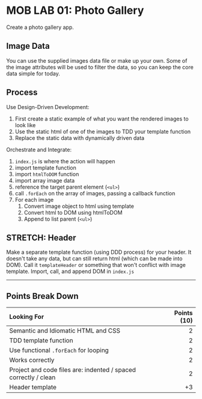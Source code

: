 MOB LAB 01: Photo Gallery
===

Create a photo gallery app. 

## Image Data

You can use the supplied images data file or make up your own. Some of the
image attributes will be used to filter the data, so you can keep the core data simple for today.

## Process

Use Design-Driven Development:

1. First create a static example of what you want the rendered images to look like
1. Use the static html of one of the images to TDD your template function
1. Replace the static data with dynamically driven data

Orchestrate and Integrate:

1. `index.js` is where the action will happen
1. import template function
1. import `htmlToDOM` function
1. import array image data
1. reference the target parent element (`<ul>`)
1. call `.forEach` on the array of images, passing a callback function
1. For each image
    1. Convert image object to html using template
    1. Convert html to DOM using htmlToDOM
    1. Append to list parent (`<ul>`)

## STRETCH: Header

Make a separate template function (using DDD process) for your header. It
doesn't take any data, but can still return html (which can be made into DOM).
Call it `templateHeader` or something that won't conflict with image template.
Import, call, and append DOM in `index.js`

---

## Points Break Down

Looking For | Points (10)
:--|--:
Semantic and Idiomatic HTML and CSS  | 2 
TDD template function | 2
Use functional `.forEach` for looping | 2
Works correctly | 2
Project and code files are: indented / spaced correctly / clean | 2 
Header template | +3 